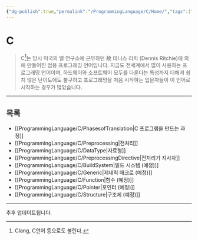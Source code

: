 ```yaml
---
{"dg-publish":true,"permalink":"/ProgrammingLanguage/C/Home/","tags":["C","프로그래밍언어"],"created":"2024-02-06T20:25:23.214+09:00","updated":"2024-06-21T01:16:19.590+09:00"}
---
```



# C

> C[^1]는 당시 미국의 벨 연구소에 근무하던 故 데니스 리치 (Dennis Ritchie)에 의해 만들어진 범용 프로그래밍 언어입니다. 지금도 전세계에서 많이 사용하는 프로그래밍 언어이며, 하드웨어와 소프트웨어 모두를 다룬다는 특성까지 더해져 쉽지 않은 난이도에도 불구하고 프로그래밍을 처음 시작하는 입문자들이 이 언어로 시작하는 경우가 많았습니다.

---

## 목록

+ [[ProgrammingLanguage/C/PhasesofTranslation\|C 프로그램을 만드는 과정]]
+ [[ProgrammingLanguage/C/Preprocessing\|전처리]]
+ [[ProgrammingLanguage/C/DataType\|자료형]]
+ [[ProgrammingLanguage/C/PreprocessingDirective\|전처리기 지사자]]
+ [[ProgrammingLanguage/C/BuildSystem\|빌드 시스템 (예정)]]
+ [[ProgrammingLanguage/C/Generic\|제네릭 매크로 (예정)]]
+ [[ProgrammingLanguage/C/Function\|함수 (예정)]]
+ [[ProgrammingLanguage/C/Pointer\|포인터 (예정)]]
+ [[ProgrammingLanguage/C/Structure\|구조체 (예정)]]

---
추후 업데이트됩니다.

[^1]: Clang, C언어 등으로도 불린다.